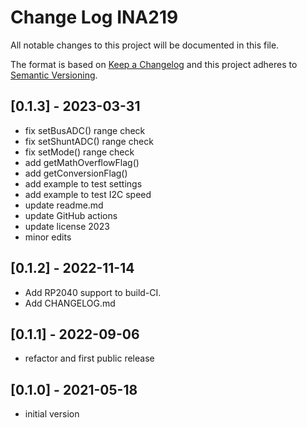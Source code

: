 # Change Log INA219

All notable changes to this project will be documented in this file.

The format is based on [Keep a Changelog](http://keepachangelog.com/)
and this project adheres to [Semantic Versioning](http://semver.org/).


## [0.1.3] - 2023-03-31
- fix setBusADC() range check
- fix setShuntADC() range check
- fix setMode() range check
- add getMathOverflowFlag()
- add getConversionFlag()
- add example to test settings
- add example to test I2C speed
- update readme.md
- update GitHub actions
- update license 2023
- minor edits


## [0.1.2] - 2022-11-14
- Add RP2040 support to build-CI.
- Add CHANGELOG.md

## [0.1.1] - 2022-09-06
- refactor and first public release

## [0.1.0] - 2021-05-18
- initial version


